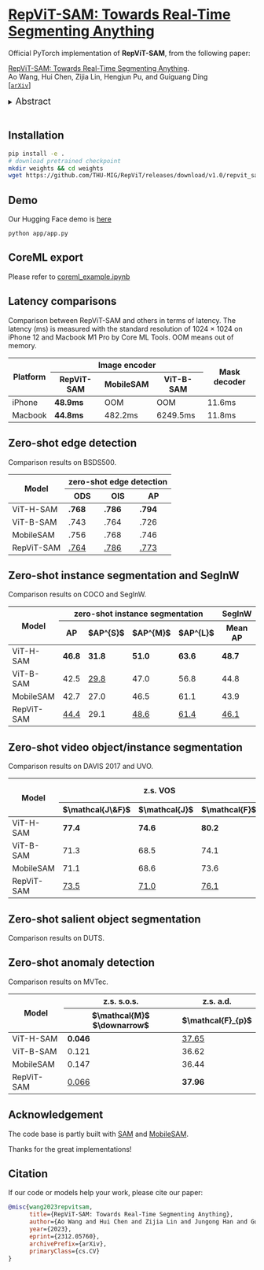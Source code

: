 # [RepViT-SAM: Towards Real-Time Segmenting Anything](https://arxiv.org/abs/2312.05760)

Official PyTorch implementation of **RepViT-SAM**, from the following paper:

[RepViT-SAM: Towards Real-Time Segmenting Anything](https://arxiv.org/abs/2312.05760).\
Ao Wang, Hui Chen, Zijia Lin, Hengjun Pu, and Guiguang Ding\
[[`arXiv`](https://arxiv.org/abs/2312.05760)]

<details>
  <summary>
  <font size="+1">Abstract</font>
  </summary>
Segment Anything Model (SAM) has shown impressive zero-shot transfer performance for various computer vision tasks recently. However, its heavy computation costs remain daunting for practical applications. MobileSAM proposes to replace the heavyweight image encoder in SAM with TinyViT by employing distillation, which results in a significant reduction in computational requirements. However, its deployment on resource-constrained mobile devices still encounters challenges due to the substantial memory and computational overhead caused by self-attention mechanisms. Recently, RepViT achieves the state-of-the-art performance and latency trade-off on mobile devices by incorporating efficient architectural designs of ViTs into CNNs. Here, to achieve real-time segmenting anything on mobile devices, following, we replace the heavyweight image encoder in SAM with RepViT model, ending up with the RepViT-SAM model. Extensive experiments show that RepViT-SAM can enjoy significantly better zero-shot transfer capability than MobileSAM, along with nearly $10\times$ faster inference speed.
</details>

<br/>

## Installation
```bash
pip install -e .
# download pretrained checkpoint
mkdir weights && cd weights
wget https://github.com/THU-MIG/RepViT/releases/download/v1.0/repvit_sam.pt
```

## Demo
Our Hugging Face demo is [here](https://huggingface.co/spaces/jameslahm/repvit-sam)
```
python app/app.py
```

## CoreML export
Please refer to [coreml_example.ipynb](./notebooks/coreml_example.ipynb)


## Latency comparisons
Comparison between RepViT-SAM and others in terms of latency. The latency (ms) is measured with the standard resolution of 1024 $\times$ 1024 on iPhone 12 and Macbook M1 Pro by Core ML Tools. OOM means out of memory.

<table class="tg">
<thead>
  <tr>
    <th class="tg-c3ow" rowspan="2">Platform</th>
    <th class="tg-c3ow" colspan="3">Image encoder</th>
    <th class="tg-c3ow" rowspan="2">Mask decoder</th>
  </tr>
  <tr>
    <th class="tg-c3ow" rowspan="1">RepViT-SAM</th>
    <th class="tg-c3ow" rowspan="1">MobileSAM</th>
    <th class="tg-c3ow" rowspan="1">ViT-B-SAM</th>
  </tr>
</thead>
<tbody>
  <tr>
    <td class="tg-c3ow">iPhone</td>
    <td class="tg-c3ow"><b>48.9ms</b></td>
    <td class="tg-c3ow">OOM</td>
    <td class="tg-c3ow">OOM</td>
    <td class="tg-c3ow">11.6ms</td>
  </tr>
  <tr>
    <td class="tg-c3ow">Macbook</td>
    <td class="tg-c3ow"><b>44.8ms</b></td>
    <td class="tg-c3ow">482.2ms</td>
    <td class="tg-c3ow">6249.5ms</td>
    <td class="tg-c3ow">11.8ms</td>
  </tr>
</tbody>
</table>


## Zero-shot edge detection

Comparison results on BSDS500.

<table class="tg">
<thead>
  <tr>
    <th class="tg-c3ow" rowspan="2">Model</th>
    <th class="tg-c3ow" colspan="3">zero-shot edge detection</th>
  </tr>
  <tr>
    <th class="tg-c3ow">ODS</th>
    <th class="tg-c3ow">OIS</th>
    <th class="tg-c3ow">AP</th>
  </tr>
</thead>
<tbody>
  <tr>
    <td class="tg-c3ow">ViT-H-SAM</td>
    <td class="tg-c3ow"><b>.768</b></td>
    <td class="tg-c3ow"><b>.786</b></td>
    <td class="tg-c3ow"><b>.794</b></td>
  </tr>
  <tr>
    <td class="tg-c3ow">ViT-B-SAM</td>
    <td class="tg-c3ow">.743</td>
    <td class="tg-c3ow">.764</td>
    <td class="tg-c3ow">.726</td>
  </tr>
  <tr>
    <td class="tg-c3ow">MobileSAM</td>
    <td class="tg-c3ow">.756</td>
    <td class="tg-c3ow">.768</td>
    <td class="tg-c3ow">.746</td>
  </tr>
  <tr>
    <td class="tg-c3ow">RepViT-SAM</td>
    <td class="tg-c3ow"><ins>.764</ins></td>
    <td class="tg-c3ow"><ins>.786</ins></td>
    <td class="tg-c3ow"><ins>.773</ins></td>
  </tr>
</tbody>
</table>


## Zero-shot instance segmentation and SegInW
Comparison results on COCO and SegInW.

<table class="tg">
<thead>
  <tr>
    <th class="tg-c3ow" rowspan="2">Model</th>
    <th class="tg-c3ow" colspan="4">zero-shot instance segmentation</th>
    <th class="tg-c3ow">SegInW</th>
  </tr>
  <tr>
    <th class="tg-c3ow">AP</th>
    <th class="tg-c3ow">$AP^{S}$</th>
    <th class="tg-c3ow">$AP^{M}$</th>
    <th class="tg-c3ow">$AP^{L}$</th>
    <th class="tg-c3ow">Mean AP</th>
  </tr>
</thead>
<tbody>
  <tr>
    <td class="tg-c3ow">ViT-H-SAM</td>
    <td class="tg-c3ow"><b>46.8</b></td>
    <td class="tg-c3ow"><b>31.8</b></td>
    <td class="tg-c3ow"><b>51.0</b></td>
    <td class="tg-c3ow"><b>63.6</b></td>
    <td class="tg-c3ow"><b>48.7</b></td>
  </tr>
  <tr>
    <td class="tg-c3ow">ViT-B-SAM</td>
    <td class="tg-c3ow">42.5</td>
    <td class="tg-c3ow"><ins>29.8</ins></td>
    <td class="tg-c3ow">47.0</td>
    <td class="tg-c3ow">56.8</td>
    <td class="tg-c3ow">44.8</td>
  </tr>
  <tr>
    <td class="tg-c3ow">MobileSAM</td>
    <td class="tg-c3ow">42.7</td>
    <td class="tg-c3ow">27.0</td>
    <td class="tg-c3ow">46.5</td>
    <td class="tg-c3ow">61.1</td>
    <td class="tg-c3ow">43.9</td>
  </tr>
  <tr>
    <td class="tg-c3ow">RepViT-SAM</td>
    <td class="tg-c3ow"><ins>44.4</ins></td>
    <td class="tg-c3ow">29.1</td>
    <td class="tg-c3ow"><ins>48.6</ins></td>
    <td class="tg-c3ow"><ins>61.4</ins></td>
    <td class="tg-c3ow"><ins>46.1</ins></td>
  </tr>
</tbody>
</table>

## Zero-shot video object/instance segmentation
Comparison results on DAVIS 2017 and UVO.

<table class="tg">
<thead>
  <tr>
    <th class="tg-c3ow" rowspan="2">Model</th>
    <th class="tg-c3ow" colspan="3">z.s. VOS</th>
    <th class="tg-c3ow">z.s. VIS</th>
  </tr>
  <tr>
    <th class="tg-c3ow">$\mathcal{J\&amp;F}$</th>
    <th class="tg-c3ow">$\mathcal{J}$</th>
    <th class="tg-c3ow">$\mathcal{F}$</th>
    <th class="tg-c3ow">AR100</th>
  </tr>
</thead>
<tbody>
  <tr>
    <td class="tg-c3ow">ViT-H-SAM</td>
    <td class="tg-c3ow"><b>77.4</b></td>
    <td class="tg-c3ow"><b>74.6</b></td>
    <td class="tg-c3ow"><b>80.2</b></td>
    <td class="tg-c3ow"><b>28.8</b></td>
  </tr>
  <tr>
    <td class="tg-c3ow">ViT-B-SAM</td>
    <td class="tg-c3ow">71.3</td>
    <td class="tg-c3ow">68.5</td>
    <td class="tg-c3ow">74.1</td>
    <td class="tg-c3ow">19.1</td>
  </tr>
  <tr>
    <td class="tg-c3ow">MobileSAM</td>
    <td class="tg-c3ow">71.1</td>
    <td class="tg-c3ow">68.6</td>
    <td class="tg-c3ow">73.6</td>
    <td class="tg-c3ow">22.7</td>
  </tr>
  <tr>
    <td class="tg-c3ow">RepViT-SAM</td>
    <td class="tg-c3ow"><ins>73.5</ins></td>
    <td class="tg-c3ow"><ins>71.0</ins></td>
    <td class="tg-c3ow"><ins>76.1</ins></td>
    <td class="tg-c3ow"><ins>25.3</ins></td>
  </tr>
</tbody>
</table>

## Zero-shot salient object segmentation
Comparison results on DUTS.
## Zero-shot anomaly detection
Comparison results on MVTec.
<table class="tg">
<thead>
  <tr>
    <th class="tg-c3ow" rowspan="2">Model</th>
    <th class="tg-c3ow">z.s. s.o.s.</th>
    <th class="tg-c3ow">z.s. a.d.</th>
  </tr>
  <tr>
    <th class="tg-c3ow">$\mathcal{M}$ $\downarrow$</th>
    <th class="tg-c3ow">$\mathcal{F}_{p}$</th>
  </tr>
</thead>
<tbody>
  <tr>
    <td class="tg-c3ow">ViT-H-SAM</td>
    <td class="tg-c3ow"><b>0.046</b></td>
    <td class="tg-c3ow"><ins>37.65</ins></td>
  </tr>
  <tr>
    <td class="tg-c3ow">ViT-B-SAM</td>
    <td class="tg-c3ow">0.121</td>
    <td class="tg-c3ow">36.62</td>
  </tr>
  <tr>
    <td class="tg-c3ow">MobileSAM</td>
    <td class="tg-c3ow">0.147</td>
    <td class="tg-c3ow">36.44</td>
  </tr>
  <tr>
    <td class="tg-c3ow">RepViT-SAM</td>
    <td class="tg-c3ow"><ins>0.066</ins></td>
    <td class="tg-c3ow"><b>37.96</b></td>
  </tr>
</tbody>
</table>

## Acknowledgement

The code base is partly built with [SAM](https://github.com/facebookresearch/segment-anything) and [MobileSAM](https://github.com/ChaoningZhang/MobileSAM). 

Thanks for the great implementations! 

## Citation

If our code or models help your work, please cite our paper:
```BibTeX
@misc{wang2023repvitsam,
      title={RepViT-SAM: Towards Real-Time Segmenting Anything}, 
      author={Ao Wang and Hui Chen and Zijia Lin and Jungong Han and Guiguang Ding},
      year={2023},
      eprint={2312.05760},
      archivePrefix={arXiv},
      primaryClass={cs.CV}
}
```
